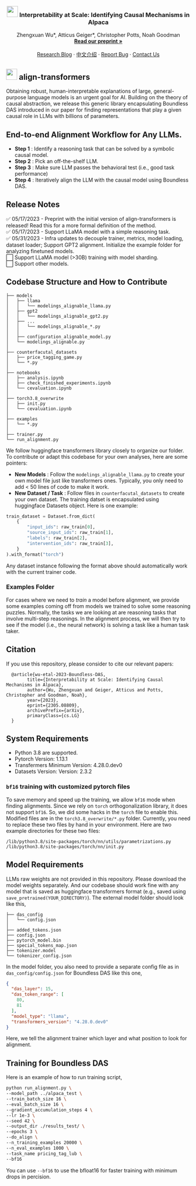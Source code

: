 <br />
<div align="center">
  <h3 align="center"><img src="https://i.ibb.co/N1kYZy5/icon.png" width="30" height="30"> Interpretability at Scale: Identifying Causal Mechanisms in Alpaca</h3>
  <p align="center">
    Zhengxuan Wu*, Atticus Geiger*, Christopher Potts, Noah Goodman
    <br />
    <a href="https://arxiv.org/abs/2305.08809"><strong>Read our preprint »</strong></a>
    <br />
    <br />
    <a href="https://nlp.stanford.edu/~wuzhengx/boundless_das/">Research Blog</a>
    ·
    <a href="https://nlp.stanford.edu/~wuzhengx/boundless_das/cn_index.html">中文介绍</a>
    ·
    <a href="https://github.com/frankaging/align-transformers/issues">Report Bug</a>
    ·
    <a href="https://nlp.stanford.edu/~wuzhengx/">Contact Us</a>
  </p>
</div>

## <img src="https://i.ibb.co/N1kYZy5/icon.png" width="30" height="30"> **align-transformers**
Obtaining robust, human-interpretable explanations of large, general-purpose language models is an urgent goal for AI. Building on the theory of causal abstraction, we release this generic  library encapsulating Boundless DAS introduced in our paper for finding representations that play a given causal role in LLMs with billions of parameters.

## End-to-end Alignment Workflow for Any LLMs.
- **Step 1** : Identify a reasoning task that can be solved by a symbolic causal model.
- **Step 2** : Pick an off-the-shelf LLM.
- **Step 3** : Make sure LLM passes the behavioral test (i.e., good task performance)
- **Step 4** : Iteratively align the LLM with the causal model using Boundless DAS.

## Release Notes
:white_check_mark: 05/17/2023 - Preprint with the initial version of align-transformers is released! Read this for a more formal definition of the method.   
:white_check_mark: 05/17/2023 - Support LLaMA model with a simple reasoning task.  
:white_check_mark: 05/31/2023 - Infra updates to decouple trainer, metrics, model loading, dataset loader; Support GPT2 alignment. Initialize the example folder for analyzing finetuned models.  
⬜️ Support LLaMA model (>30B) training with model sharding.  
⬜️ Support other models.

## Codebase Structure and How to Contribute
```.
├── models
│   ├── llama
│   │   └── modelings_alignable_llama.py
│   ├── gpt2
│   │   └── modelings_alignable_gpt2.py
│   ├── ...
│   │   └── modelings_alignable_*.py
│   │
│   ├── configuration_alignable_model.py
│   └── modelings_alignable.py
│
├── counterfacutal_datasets
│   ├── price_tagging_game.py
│   └── *.py
│
├── notebooks
│   ├── analysis.ipynb
│   ├── check_finished_experiments.ipynb
│   └── cevaluation.ipynb
│
├── torch3.8_overwrite
│   ├── init.py
│   └── cevaluation.ipynb
│ 
├── examples
│   └── *.py
│ 
├── trainer.py
└── run_alignment.py
 ```
 We follow huggingface transformers library closely to organize our folder. To contribute or adapt this codebase for your own analyses, here are some pointers:
 - **New Models** : Follow the `modelings_alignable_llama.py` to create your own model file just like transformers ones. Typically, you only need to add < 50 lines of code to make it work.
 - **New Dataset / Task** : Follow files in `counterfacutal_datasets` to create your own dataset. The training datset is encapsulated using huggingface Datasets object. Here is one example:
```python
train_dataset = Dataset.from_dict(
    {
        "input_ids": raw_train[0], 
        "source_input_ids": raw_train[1],
        "labels": raw_train[2],
        "intervention_ids": raw_train[3],
    }
).with_format("torch")
```
Any dataset instance following the format above should automatically work with the current trainer code.

### Examples Folder
For cases where we need to *train* a model before alignment, we provide some examples coming off from models we trained to solve some reasoning puzzles. Normally, the tasks we are looking at are reasoning tasks that involve multi-step reasonings. In the alignment process, we will then try to see if the model (i.e., the neural network) is solving a task like a human task taker.

## Citation
If you use this repository, please consider to cite our relevant papers:
```stex
  @article{wu-etal-2023-Boundless-DAS,
        title={Interpretability at Scale: Identifying Causal Mechanisms in Alpaca}, 
        author={Wu, Zhengxuan and Geiger, Atticus and Potts, Christopher and Goodman, Noah},
        year={2023},
        eprint={2305.08809},
        archivePrefix={arXiv},
        primaryClass={cs.LG}
  }
```

## System Requirements
- Python 3.8 are supported.
- Pytorch Version: 1.13.1
- Transfermers Minimum Version: 4.28.0.dev0
- Datasets Version: Version: 2.3.2

### `bf16` training with customized pytorch files
To save memory and speed up the training, we allow `bf16` mode when finding alignments. Since we rely on `torch` orthogonalization library, it does not support `bf16`. So, we did some hacks in the `torch` file to enable this. Modified files are in the `torch3.8_overwrite/*.py` folder. Currently, you need to replace these two files by hand in your environment. Here are two example directories for these two files:
```
/lib/python3.8/site-packages/torch/nn/utils/parametrizations.py
/lib/python3.8/site-packages/torch/nn/init.py
```


## Model Requirements
LLMs raw weights are not provided in this repository. Please download the model weights separately. And our codebase should work fine with any model that is saved as huggingface transformers format (e.g., saved using `save_pretrained(YOUR_DIRECTORY)`). The external model folder should look like this,
```.
├── das_config
│   └── config.json
│
├── added_tokens.json
├── config.json
├── pytorch_model.bin
├── special_tokens_map.json
├── tokenizer.model
└── tokenizer_config.json
 ```

In the model folder, you also need to provide a separate config file as in `das_config/config.json` for Boundless DAS like this one,
```json
{
  "das_layer": 15,
  "das_token_range": [
    80,
    81
  ],
  "model_type": "llama",
  "transformers_version": "4.28.0.dev0"
}
```
Here, we tell the alignment trainer which layer and what position to look for alignment.

## Training for Boundless DAS
Here is an example of how to run training script,
```bash
python run_alignment.py \
--model_path ../alpaca_test \
--train_batch_size 16 \
--eval_batch_size 16 \
--gradient_accumulation_steps 4 \
--lr 1e-3 \
--seed 42 \
--output_dir ./results_test/ \
--epochs 3 \
--do_align \
--n_training_examples 20000 \
--n_eval_examples 1000 \
--task_name pricing_tag_lub \
--bf16
```
You can use `--bf16` to use the bfloat16 for faster training with minimum drops in percision.


